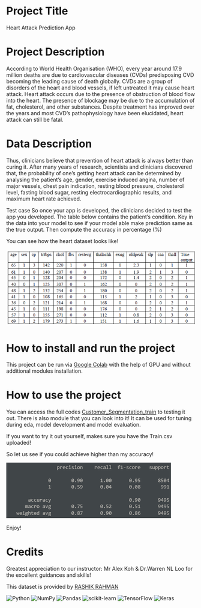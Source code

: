 # Project Title
Heart Attack Prediction App

# Project Description
According to World Health Organisation (WHO), every year around 17.9 million deaths are due to cardiovascular diseases (CVDs) predisposing CVD becoming the leading cause of death globally. CVDs are a group of disorders of the heart and blood vessels, if left untreated it may cause heart attack. Heart attack occurs due to the presence of obstruction of blood flow into the heart. The presence of blockage may be due to the accumulation of fat, cholesterol, and other substances. Despite treatment has improved over the years and most CVD’s pathophysiology have been elucidated, heart attack can still be fatal.

# Data Description
Thus, clinicians believe that prevention of heart attack is always better than curing it. After many years of research, scientists and clinicians discovered that, the probability of one’s getting heart attack can be determined by analysing the patient’s age, gender, exercise induced angina, number of major vessels, chest pain indication, resting blood pressure, cholesterol level, fasting blood sugar, resting electrocardiographic results, and maximum heart rate achieved.

Test case
So once your app is developed, the clinicians decided to test the app you developed. 
The table below contains the patient’s condition. Key in the data into your model to see if your model able make prediction same as the true output.
Then compute the accuracy in percentage (%)

You can see how the heart dataset looks like!

![Heart-dataset](https://github.com/Ndinie/Heart_Attack_Prediction_App/blob/main/static/heart-dataset.png)

# How to install and run the project
This project can be run via [Google Colab]([https://colab.research.google.com/drive/1T0dhh7LAojDREjf9otVbAjLyhqvEdl2B?usp=sharing](https://colab.research.google.com/?utm_source=scs-index)) with the help of GPU and without additional modules installation.

# How to use the project
You can access the full codes [Customer_Segmentation_train](https://colab.research.google.com/drive/1T0dhh7LAojDREjf9otVbAjLyhqvEdl2B#scrollTo=9P6Avw2pNn0s) to testing it out.
There is also module that you can look into it! It can be used for tuning during eda, model development and model evaluation.

If you want to try it out yourself, makes sure you have the Train.csv uploaded! 

So let us see if you could achieve higher than my accuracy!

![Classification Report](https://github.com/Ndinie/Customer_Segmentation/blob/main/static/classification_report.png)

Enjoy!

# Credits
Greatest appreciation to our instructor: Mr Alex Koh & Dr.Warren NL Loo for the excellent guidances and skills!

This dataset is provided by [RASHIK RAHMAN](https://www.kaggle.com/datasets/rashikrahmanpritom/heart-attack-analysis-prediction-dataset)

![Python](https://img.shields.io/badge/python-3670A0?style=for-the-badge&logo=python&logoColor=ffdd54)
![NumPy](https://img.shields.io/badge/numpy-%23013243.svg?style=for-the-badge&logo=numpy&logoColor=white)
![Pandas](https://img.shields.io/badge/pandas-%23150458.svg?style=for-the-badge&logo=pandas&logoColor=white)
![scikit-learn](https://img.shields.io/badge/scikit--learn-%23F7931E.svg?style=for-the-badge&logo=scikit-learn&logoColor=white)
![TensorFlow](https://img.shields.io/badge/TensorFlow-%23FF6F00.svg?style=for-the-badge&logo=TensorFlow&logoColor=white)
![Keras](https://img.shields.io/badge/Keras-%23D00000.svg?style=for-the-badge&logo=Keras&logoColor=white)


